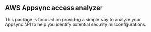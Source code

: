 ## AWS Appsync access analyzer

This package is focused on providing a simple way to analyze your Appsync API to help you identify potential security misconfigurations.
